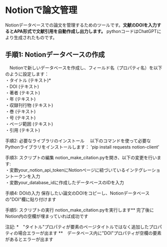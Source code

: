 # Notionで論文管理
Notionデータベースでの論文を管理するためのツールです。**文献のDOIを入力するとAPA形式で文献引用を自動作成し出力します。**
pythonコードはChatGPTにより生成されたものです。


## 手順1: Notionデータベースの作成
　Notionで新しいデータベースを作成し、フィールド名（プロパティ名）を以下のように設定します：  
  ・タイトル (テキスト)*  
  ・DOI (テキスト)  
  ・著者 (テキスト)  
  ・年 (テキスト)  
  ・収録刊行物 (テキスト)  
  ・巻 (テキスト)  
  ・号 (テキスト)  
  ・ページ範囲 (テキスト)  
  ・引用 (テキスト)  

手順2: 必要なライブラリのインストール
　以下のコマンドを使って必要なPythonライブラリをインストールします：
  'pip install requests notion-client'

手順3: スクリプトの編集
  notion_make_citation.pyを開き、以下の変更を行います:  
  ・変数your_notion_api_tokenにNotionページに紐づいているインテグレーショントークンを入力  
  ・変数your_database_idに作成したデータベースのIDを入力  

手順4: DOIの入力
  保存したい論文のDOIをコピーし、Notionデータベースの"DOI"欄に貼り付けます

手順5: スクリプトの実行
  notion_make_citation.pyを実行します**
  完了後にNotion内の空欄が埋まっていれば成功です


注記:
*　"タイトル"プロパティが要素のページタイトルではなく追加したプロパティの場合エラーが出ます
**　データベース内に"DOI"プロパティが空欄の要素があるとエラーが出ます
